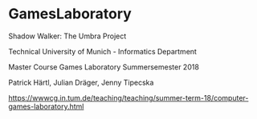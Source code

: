 # GamesLaboratory
Shadow Walker: The Umbra Project

Technical University of Munich - Informatics Department

Master Course Games Laboratory Summersemester 2018

Patrick Härtl, Julian Dräger, Jenny Tipecska

https://wwwcg.in.tum.de/teaching/teaching/summer-term-18/computer-games-laboratory.html

